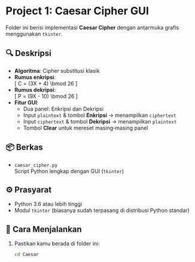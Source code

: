 # Project 1: Caesar Cipher GUI

Folder ini berisi implementasi **Caesar Cipher** dengan antarmuka grafis menggunakan `tkinter`.

## 🔍 Deskripsi

- **Algoritma**: Cipher substitusi klasik  
- **Rumus enkripsi**:  
  \[
    C = (3X + 4) \bmod 26
  \]
- **Rumus dekripsi**:  
  \[
    P = (9X - 10) \bmod 26
  \]
- **Fitur GUI**:  
  - Dua panel: Enkripsi dan Dekripsi  
  - Input `plaintext` & tombol **Enkripsi** → menampilkan `ciphertext`  
  - Input `ciphertext` & tombol **Dekripsi** → menampilkan `plaintext`  
  - Tombol **Clear** untuk mereset masing‑masing panel

## 📦 Berkas

- `caesar_cipher.py`  
  Script Python lengkap dengan GUI (`tkinter`)

## ⚙️ Prasyarat

- Python 3.6 atau lebih tinggi  
- Modul `tkinter` (biasanya sudah terpasang di distribusi Python standar)

## 🚀 Cara Menjalankan

1. Pastikan kamu berada di folder ini:  
   ```bash
   cd Caesar
